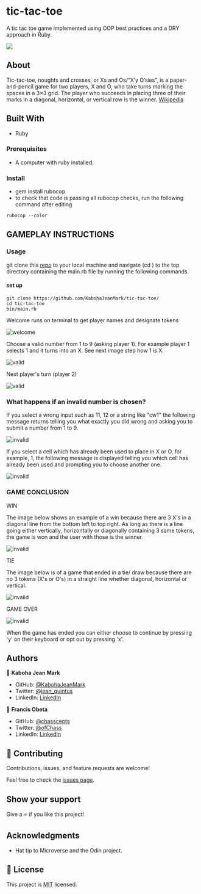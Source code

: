 # tic-tac-toe
A tic tac toe game implemented using OOP best practices and a DRY approach in Ruby.

![](https://img.shields.io/badge/Microverse-blueviolet)

## About
Tic-tac-toe, noughts and crosses, or Xs and Os/“X’y O’sies”, is a paper-and-pencil game for two players, X and O, who take turns marking the spaces in a 3×3 grid. The player who succeeds in placing three of their marks in a diagonal, horizontal, or vertical row is the winner. [Wikipedia](https://en.wikipedia.org/wiki/Tic-tac-toe#:~:text=Tic%2Dtac%2Dtoe%20)


## Built With
- Ruby

### Prerequisites
- A computer with ruby installed.

### Install
- gem install rubocop
- to check that code is passing all rubocop checks, run the following command after editing
```
rubocop --color
```

## GAMEPLAY INSTRUCTIONS

### Usage
git clone this [repo](https://github.com/KabohaJeanMark/tic-tac-toe/) to your local machine and navigate (cd ) to the top directory containing the main.rb file by running the following commands.

#### set up 
```
git clone https://github.com/KabohaJeanMark/tic-tac-toe/
cd tic-tac-toe
bin/main.rb
```

Welcome runs on terminal to get player names and designate tokens

![welcome](assets/welcome-2.png)

Choose a valid number from 1 to 9 (asking player 1). For example player 1 selects 1 and it turns into an X. See next image step how 1 is X.

![valid](assets/p1-select-1-x.png)


Next player's turn (player 2)

![valid](assets/another_turn.png)

### What happens if an invalid number is chosen?

If you select a wrong input such as 11, 12 or a string like "cw1" the following message returns telling you what exactly you did wrong and asking you to submit a number from 1 to 9.  

![invalid](assets/invalid-not-valid-number.png)

If you select a cell which has already been used to place in X or O, for example, 1, the following message is displayed telling you which cell has already been used and prompting you to choose another one.

![invalid](assets/invalid-already.png)

### GAME CONCLUSION

WIN

The image below shows an example of a win because there are 3 X's in a diagonal line from the bottom left to top right. As long as there is a line going either vertically, horizontally or diagonally containing 3 same tokens, the game is won and the user with those is the winner.

![invalid](assets/milestone3_player_win.png)

TIE

The image below is of a game that ended in a tie/ draw because there are no 3 tokens (X's or O's) in a straight line whether diagonal, horizontal or vertical.

![invalid](assets/milestone_3-tie.png)

GAME OVER

![invalid](assets/milestone3_player_win.png)

When the game has ended you can either choose to continue by pressing 'y' on their keyboard or opt out by pressing 'x'.

## Authors

👤 **Kaboha Jean Mark**

- GitHub: [@KabohaJeanMark](https://github.com/KabohaJeanMark)
- Twitter: [@jean_quintus](https://twitter.com/jean_quintus)
- LinkedIn: [LinkedIn](https://www.linkedin.com/in/jean-mark-kaboha-software-engineer/)

👤 **Francis Obeta**

- GitHub: [@chasscepts](https://github.com/chasscepts)
- Twitter: [@ofChass](https://twitter.com/ofChass)
- LinkedIn: [LinkedIn](https://www.linkedin.com/in/francis-obetta-4033b71bb/) 

## 🤝 Contributing

Contributions, issues, and feature requests are welcome!

Feel free to check the [issues page](https://github.com/KabohaJeanMark/tic-tac-toe/issues).

## Show your support

Give a ⭐️ if you like this project!

## Acknowledgments

- Hat tip to Microverse and the Odin project.

## 📝 License

This project is [MIT](./LICENSE) licensed.
